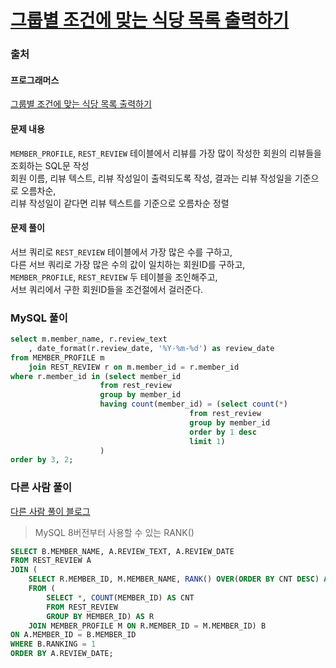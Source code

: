 # [그룹별 조건에 맞는 식당 목록 출력하기](https://school.programmers.co.kr/learn/courses/30/lessons/131124)

### 출처
#### 프로그래머스
[그룹별 조건에 맞는 식당 목록 출력하기](https://school.programmers.co.kr/learn/courses/30/lessons/131124)

#### 문제 내용
```MEMBER_PROFILE```, ```REST_REVIEW``` 테이블에서 리뷰를 가장 많이 작성한 회원의 리뷰들을 조회하는 SQL문 작성  
회원 이름, 리뷰 텍스트, 리뷰 작성일이 출력되도록 작성, 결과는 리뷰 작성일을 기준으로 오름차순,  
리뷰 작성일이 같다면 리뷰 텍스트를 기준으로 오름차순 정렬

#### 문제 풀이
서브 쿼리로 ```REST_REVIEW``` 테이블에서 가장 많은 수를 구하고,  
다른 서브 쿼리로 가장 많은 수의 값이 일치하는 회원ID를 구하고,  
```MEMBER_PROFILE```, ```REST_REVIEW``` 두 테이블을 조인해주고,  
서브 쿼리에서 구한 회원ID들을 조건절에서 걸러준다.

### MySQL 풀이
```sql
select m.member_name, r.review_text
    , date_format(r.review_date, '%Y-%m-%d') as review_date
from MEMBER_PROFILE m
    join REST_REVIEW r on m.member_id = r.member_id
where r.member_id in (select member_id
                    from rest_review
                    group by member_id
                    having count(member_id) = (select count(*)
                                        from rest_review
                                        group by member_id
                                        order by 1 desc
                                        limit 1)
                    )
order by 3, 2;
```

### 다른 사람 풀이
[다른 사람 풀이 블로그](https://velog.io/@sheltonwon/SQL%EC%97%B0%EC%8A%B5-%EA%B7%B8%EB%A3%B9%EB%B3%84-%EC%A1%B0%EA%B1%B4%EC%97%90-%EB%A7%9E%EB%8A%94-%EC%8B%9D%EB%8B%B9-%EB%AA%A9%EB%A1%9D-%EC%B6%9C%EB%A0%A5%ED%95%98%EA%B8%B0)

> MySQL 8버전부터 사용할 수 있는 RANK()

```sql
SELECT B.MEMBER_NAME, A.REVIEW_TEXT, A.REVIEW_DATE
FROM REST_REVIEW A
JOIN (
    SELECT R.MEMBER_ID, M.MEMBER_NAME, RANK() OVER(ORDER BY CNT DESC) AS RANKING
    FROM (
        SELECT *, COUNT(MEMBER_ID) AS CNT
        FROM REST_REVIEW
        GROUP BY MEMBER_ID) AS R
    JOIN MEMBER_PROFILE M ON R.MEMBER_ID = M.MEMBER_ID) B
ON A.MEMBER_ID = B.MEMBER_ID
WHERE B.RANKING = 1
ORDER BY A.REVIEW_DATE;
```